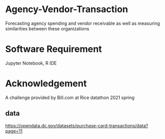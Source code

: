 # Agency-Vendor-Transaction
Forecasting agency spending and vendor receivable as well as measuring similarities between these organizations

# Software Requirement
Jupyter Notebook, R IDE

# Acknowledgement
A challenge provided by Bill.com at Rice datathon 2021 spring
## data
https://opendata.dc.gov/datasets/purchase-card-transactions/data?page=11

